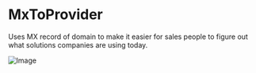 # MxToProvider

Uses MX record of domain to make it easier for sales people to figure out what solutions companies are using today.

![Image](http://i.imgur.com/ks8XZN9.png)
